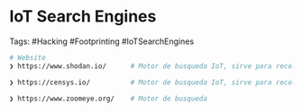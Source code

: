 # IoT Search Engines 

Tags: #Hacking #Footprinting #IoTSearchEngines 


```bash 
# Website 
❯ https://www.shodan.io/      # Motor de busqueda IoT, sirve para recolectar info 

❯ https://censys.io/          # Motor de busqueda IoT, sirve para recolectar info como detalles de manufactura, localizacion geografica, IP Address, hostname, puertos abiertos, etc...

❯ https://www.zoomeye.org/    # Motor de busqueda 
```